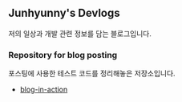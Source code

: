 
## Junhyunny's Devlogs
저의 일상과 개발 관련 정보를 담는 블로그입니다. 

### Repository for blog posting 
포스팅에 사용한 테스트 코드를 정리해놓은 저장소입니다. 
- [blog-in-action][blog-in-action-repository]

[blog-in-action-repository]: https://github.com/Junhyunny/blog-in-action